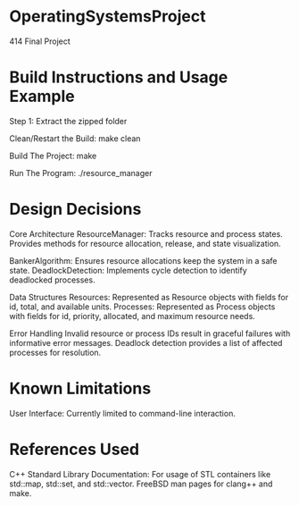 # OperatingSystemsProject
414 Final Project 

# Build Instructions and Usage Example

Step 1: Extract the zipped folder

Clean/Restart the Build:
make clean

Build The Project:
make

Run The Program:
./resource_manager


# Design Decisions

Core Architecture
ResourceManager:
Tracks resource and process states.
Provides methods for resource allocation, release, and state visualization.

BankerAlgorithm:
Ensures resource allocations keep the system in a safe state.
DeadlockDetection:
Implements cycle detection to identify deadlocked processes.

Data Structures
Resources: Represented as Resource objects with fields for id, total, and available units.
Processes: Represented as Process objects with fields for id, priority, allocated, and maximum resource needs.

Error Handling
Invalid resource or process IDs result in graceful failures with informative error messages.
Deadlock detection provides a list of affected processes for resolution.

# Known Limitations
User Interface:
Currently limited to command-line interaction.

# References Used
C++ Standard Library Documentation:
For usage of STL containers like std::map, std::set, and std::vector.
FreeBSD man pages for clang++ and make.
